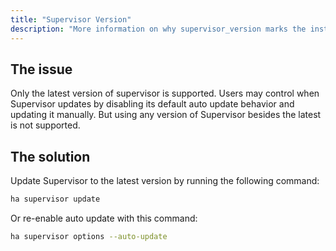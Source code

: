 ```yaml
---
title: "Supervisor Version"
description: "More information on why supervisor_version marks the installation as unsupported."
---
```


## The issue

Only the latest version of supervisor is supported. Users may control when Supervisor
updates by disabling its default auto update behavior and updating it manually.
But using any version of Supervisor besides the latest is not supported.

## The solution

Update Supervisor to the latest version by running the following command:
```bash
ha supervisor update
```
Or re-enable auto update with this command:
```bash
ha supervisor options --auto-update
```
